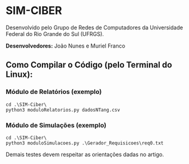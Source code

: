 # SIM-CIBER

Desenvolvido pelo Grupo de Redes de Computadores da Universidade Federal do Rio Grande do Sul (UFRGS).

**Desenvolvedores:** João Nunes e Muriel Franco

## Como Compilar o Código (pelo Terminal do Linux):

### Módulo de Relatórios (exemplo)
```
cd .\SIM-Ciber\
python3 moduloRelatorios.py dadosNTang.csv
```

### Módulo de Simulações (exemplo)
```
cd .\SIM-Ciber\
python3 moduloSimulacoes.py .\Gerador_Requisicoes\req0.txt
```

Demais testes devem respeitar as orientações dadas no artigo.

